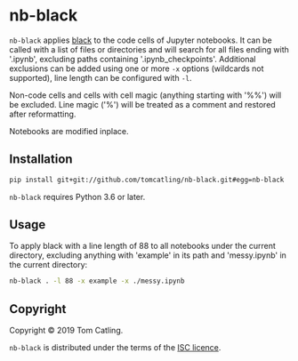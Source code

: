 # nb-black

`nb-black` applies [black](https://github.com/ambv/black) to the code cells of Jupyter notebooks. It can be called with a list of files or directories and will search for all files ending with '.ipynb', excluding paths containing '.ipynb_checkpoints'. Additional exclusions can be added using one or 
more `-x` options (wildcards not supported), line length can be configured with `-l`.

Non-code cells and cells with cell magic (anything starting with '%%') will be excluded. Line magic ('%') will be treated as a comment
and restored after reformatting.

Notebooks are modified inplace.
 
## Installation

```bash
pip install git+git://github.com/tomcatling/nb-black.git#egg=nb-black
```

`nb-black` requires Python 3.6 or later.

## Usage

To apply black with a line length of 88 to all notebooks under the current directory, excluding anything with 'example' in its path and 'messy.ipynb' in the current directory:

```bash
nb-black . -l 88 -x example -x ./messy.ipynb
```

## Copyright

Copyright © 2019 Tom Catling.

`nb-black` is distributed under the terms of the [ISC licence].

[isc licence]: https://opensource.org/licenses/ISC
